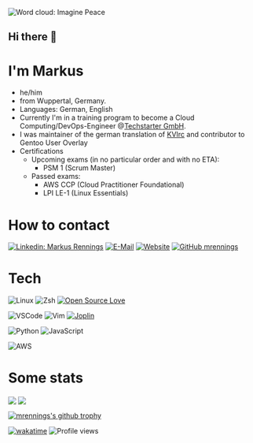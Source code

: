 ![Word cloud: Imagine Peace](img/wordcloud.png)
## Hi there 👋

# I'm Markus 

- he/him
- from Wuppertal, Germany.
- Languages: German, English
- Currently I'm in a training program to become a Cloud Computing/DevOps-Engineer @[Techstarter GmbH](https://github.com/TechstarterGmbH/ "Techstarter GmbH").
- I was maintainer of the german translation of [KVIrc](https://github.com/kvirc "KVIrc") and contributor to Gentoo User Overlay
- Certifications
  - Upcoming exams (in no particular order and with no ETA):
    - PSM 1 (Scrum Master)
  - Passed exams:
    - AWS CCP (Cloud Practitioner Foundational)
    - LPI LE-1 (Linux Essentials)

# How to contact

[![Linkedin: Markus Rennings](https://img.shields.io/badge/-Markus_Rennings-blue?style=flat-square&logo=Linkedin&logoColor=white&link=https://www.linkedin.com/in/markus-rennings-513505249/)](https://www.linkedin.com/in/markus-rennings-513505249/)
[![E-Mail](https://img.shields.io/badge/-Markus_Rennings-blue?style=flat-square&logo=maildotru&label=E-Mail&logoColor=white)](mailto:markus@rennings.net)
[![Website](https://img.shields.io/website?down_message=www.rennings.net&up_color=blue&up_message=www.rennings.net&url=https%3A%2F%2Fwww.rennings.net%2F)](https://www.rennings.net/ "Website not up to date")
[![GitHub mrennings](https://img.shields.io/github/followers/mrennings?style=social)](https://github.com/mrennings)


# Tech

![Linux](https://img.shields.io/badge/OS-Linux-informational?style=flat&logo=linux&logoColor=white&color=6aa6f8)
![Zsh](https://img.shields.io/badge/Shell-Zsh-informational?style=flat&logo=gnu-bash&logoColor=white&color=6aa6f8)
[![Open Source Love](https://badges.frapsoft.com/os/v2/open-source.svg?v=103)](https://github.com/ellerbrock/open-source-badges/)

![VSCode](https://img.shields.io/badge/Editor-VS_Code-informational?style=flat&logo=visual-studio-code&logoColor=white&color=6aa6f8)
![Vim](https://img.shields.io/badge/VIM-%2311AB00.svg?style=flat&logo=vim&logoColor=white)
[![Joplin](https://img.shields.io/badge/Joplin-1071D3?style=flat&logo=joplin&logoColor=white)](https://joplinapp.org/ "Joplin App")

![Python](https://img.shields.io/badge/Code-Python-informational?style=flat&logo=python&logoColor=white&color=6aa6f8)
![JavaScript](https://img.shields.io/badge/Code-JavaScript-informational?style=flat&logo=javascript&logoColor=white&color=6aa6f8)

![AWS](https://img.shields.io/badge/-AWS-000?&logo=Amazon-AWS&logoColor=F90)




# Some stats
<!--[![Anurag's GitHub stats](https://github-readme-stats.vercel.app/api?username=mrennings&show_icons=true&theme=transparent&include_all_commits=true)](https://github.com/anuraghazra/github-readme-stats)
-->
<picture>
  <source 
    srcset="https://github-readme-stats.vercel.app/api?username=mrennings&show_icons=true&theme=tokyonight&include_all_commits=true"
    media="(prefers-color-scheme: dark)"
  />
  <source
    srcset="https://github-readme-stats.vercel.app/api?username=mrennings&show_icons=true&theme=transparent&include_all_commits=true"
    media="(prefers-color-scheme: light), (prefers-color-scheme: no-preference)"
  />
  <img src="https://github-readme-stats.vercel.app/api?username=mrennings&show_icons=true&theme=tokyonight&include_all_commits=true" align="center"/>
</picture>
<img src="https://github-readme-stats.vercel.app/api/top-langs/?username=mrennings&show_icons=true&theme=tokyonight&include_all_commits=true&layout=compact" align="center">


[![mrennings's github trophy](https://github-profile-trophy.vercel.app/?username=mrennings&row=1&theme=tokyonight)](https://github.com/ryo-ma/github-profile-trophy)


[![wakatime](https://wakatime.com/badge/user/1a1667d3-9a55-40f9-8739-3995d404f5f8.svg)](https://wakatime.com/@1a1667d3-9a55-40f9-8739-3995d404f5f8)
![Profile views](https://gpvc.arturio.dev/mrennings)

